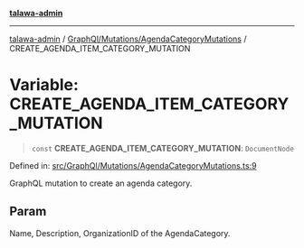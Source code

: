 [**talawa-admin**](../../../../README.md)

***

[talawa-admin](../../../../modules.md) / [GraphQl/Mutations/AgendaCategoryMutations](../README.md) / CREATE\_AGENDA\_ITEM\_CATEGORY\_MUTATION

# Variable: CREATE\_AGENDA\_ITEM\_CATEGORY\_MUTATION

> `const` **CREATE\_AGENDA\_ITEM\_CATEGORY\_MUTATION**: `DocumentNode`

Defined in: [src/GraphQl/Mutations/AgendaCategoryMutations.ts:9](https://github.com/bint-Eve/talawa-admin/blob/e05e1a03180dbbfc7ba850102958ea6b6cd4b01e/src/GraphQl/Mutations/AgendaCategoryMutations.ts#L9)

GraphQL mutation to create an agenda category.

## Param

Name, Description, OrganizationID of the AgendaCategory.
